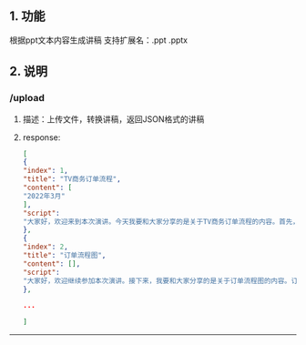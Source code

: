 ## 1. 功能
根据ppt文本内容生成讲稿
支持扩展名：.ppt   .pptx


## 2. 说明

### /upload

1. 描述：上传文件，转换讲稿，返回JSON格式的讲稿
2. response:
    
    ```JSON
    [
    {
    "index": 1,
    "title": "TV商务订单流程",
    "content": [
    "2022年3月"
    ],
    "script":
    "大家好，欢迎来到本次演讲。今天我要和大家分享的是关于TV商务订单流程的内容。首先，我想和大家介绍一下我们演讲的主题是2022年3月的TV商务订单流程。在这个月份里，我们有一些重要的事项需要关注和处理。让我们一起来看看吧。"
    },
    {
    "index": 2,
    "title": "订单流程图",
    "content": [],
    "script":
    "大家好，欢迎继续参加本次演讲。接下来，我要和大家分享的是关于订单流程图的内容。订单流程图是一个非常重要的工具，它可以帮助我们更好地理解和掌握订单的整个流程。通过订单流程图，我们可以清晰地看到订单从开始到结束的各个环节和步骤。在接下来的演讲中，我将为大家详细介绍订单流程图的相关内容。让我们一起来看看吧。"
    }, 
    
    ...
    
    ]
    ```

---
